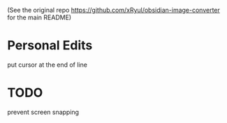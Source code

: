 (See the original repo https://github.com/xRyul/obsidian-image-converter for the main README) 
# Personal Edits
put  cursor at the end of line

# TODO
prevent screen snapping
